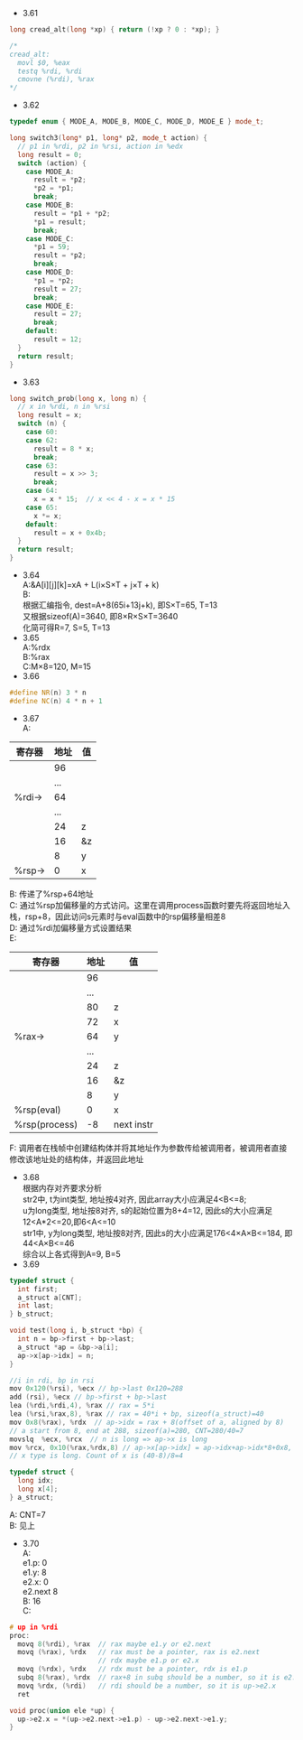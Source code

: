 * 3.61
```c++
long cread_alt(long *xp) { return (!xp ? 0 : *xp); }

/*
cread_alt:
  movl $0, %eax
  testq %rdi, %rdi
  cmovne (%rdi), %rax
*/
```
* 3.62
```c++
typedef enum { MODE_A, MODE_B, MODE_C, MODE_D, MODE_E } mode_t;

long switch3(long* p1, long* p2, mode_t action) {
  // p1 in %rdi, p2 in %rsi, action in %edx
  long result = 0;
  switch (action) {
    case MODE_A:
      result = *p2;
      *p2 = *p1;
      break;
    case MODE_B:
      result = *p1 + *p2;
      *p1 = result;
      break;
    case MODE_C:
      *p1 = 59;
      result = *p2;
      break;
    case MODE_D:
      *p1 = *p2;
      result = 27;
      break;
    case MODE_E:
      result = 27;
      break;
    default:
      result = 12;
  }
  return result;
}
```
* 3.63
```c++
long switch_prob(long x, long n) {
  // x in %rdi, n in %rsi
  long result = x;
  switch (n) {
    case 60:
    case 62:
      result = 8 * x;
      break;
    case 63:
      result = x >> 3;
      break;
    case 64:
      x = x * 15;  // x << 4 - x = x * 15
    case 65:
      x *= x;
    default:
      result = x + 0x4b;
  }
  return result;
}
```
* 3.64<br>
A:&A[i][j][k]=xA + L(i×S×T + j×T + k)<br>
B:<br>
根据汇编指令, dest=A+8(65i+13j+k), 即S×T=65, T=13<br>
又根据sizeof(A)=3640, 即8×R×S×T=3640<br>
化简可得R=7, S=5, T=13<br>
* 3.65<br>
A:%rdx<br>
B:%rax<br>
C:M×8=120, M=15<br>
* 3.66<br>
```c++
#define NR(n) 3 * n
#define NC(n) 4 * n + 1
```
* 3.67<br>
A:

| 寄存器 | 地址 | 值  |
| ------ | ---- | --- |
|        | 96   |     |
|        | ...  |     |
| %rdi-> | 64   |     |
|        | ...  |     |
|        | 24   | z   |
|        | 16   | &z  |
|        | 8    | y   |
| %rsp-> | 0    | x   |

B: 传递了%rsp+64地址<br>
C: 通过%rsp加偏移量的方式访问。这里在调用process函数时要先将返回地址入栈，rsp+8，因此访问s元素时与eval函数中的rsp偏移量相差8<br>
D: 通过%rdi加偏移量方式设置结果<br>
E:

| 寄存器        | 地址 | 值         |
| ------------- | ---- | ---------- |
|               | 96   |            |
|               | ...  |            |
|               | 80   | z          |
|               | 72   | x          |
| %rax->        | 64   | y          |
|               | ...  |            |
|               | 24   | z          |
|               | 16   | &z         |
|               | 8    | y          |
| %rsp(eval)    | 0    | x          |
| %rsp(process) | -8   | next instr |

F: 调用者在栈帧中创建结构体并将其地址作为参数传给被调用者，被调用者直接修改该地址处的结构体，并返回此地址
* 3.68<br>
根据内存对齐要求分析<br>
str2中, t为int类型, 地址按4对齐, 因此array大小应满足4<B<=8;<br>
u为long类型, 地址按8对齐, s的起始位置为8+4=12, 因此s的大小应满足12<A*2<=20,即6<A<=10<br>
str1中, y为long类型, 地址按8对齐, 因此s的大小应满足176<4×A×B<=184, 即44<A×B<=46<br>
综合以上各式得到A=9, B=5
* 3.69<br>
```c++
typedef struct {
  int first;
  a_struct a[CNT];
  int last;
} b_struct;

void test(long i, b_struct *bp) {
  int n = bp->first + bp->last;
  a_struct *ap = &bp->a[i];
  ap->x[ap->idx] = n;
}

//i in rdi, bp in rsi
mov	0x120(%rsi), %ecx // bp->last 0x120=288
add (rsi), %ecx // bp->first + bp->last
lea	(%rdi,%rdi,4), %rax // rax = 5*i
lea	(%rsi,%rax,8), %rax // rax = 40*i + bp, sizeof(a_struct)=40
mov	0x8(%rax), %rdx  // ap->idx = rax + 8(offset of a, aligned by 8)
// a start from 8, end at 288, sizeof(a)=280, CNT=280/40=7
movslq	%ecx, %rcx  // n is long => ap->x is long
mov	%rcx, 0x10(%rax,%rdx,8) // ap->x[ap->idx] = ap->idx+ap->idx*8+0x8, 0x10=16(offset of a + offset of a->idx).
// x type is long. Count of x is (40-8)/8=4

typedef struct {
  long idx;
  long x[4];
} a_struct;
```
A: CNT=7<br>
B: 见上
* 3.70<br>
A:<br>
e1.p: 0<br>
e1.y: 8<br>
e2.x: 0<br>
e2.next 8<br>
B: 16<br>
C:
```c++
# up in %rdi
proc:
  movq 8(%rdi), %rax  // rax maybe e1.y or e2.next
  movq (%rax), %rdx   // rax must be a pointer, rax is e2.next
                      // rdx maybe e1.p or e2.x
  movq (%rdx), %rdx   // rdx must be a pointer, rdx is e1.p
  subq 8(%rax), %rdx  // rax+8 in subq should be a number, so it is e2.next->e1.y
  movq %rdx, (%rdi)   // rdi should be a number, so it is up->e2.x
  ret

void proc(union ele *up) {
  up->e2.x = *(up->e2.next->e1.p) - up->e2.next->e1.y;
}
```


